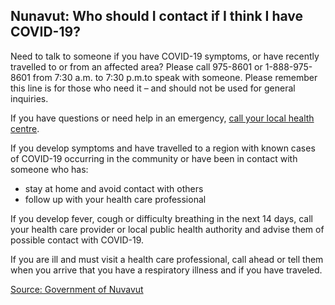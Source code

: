 ## Nunavut: Who should I contact if I think I have COVID-19?

Need to talk to someone if you have COVID-19 symptoms, or have recently travelled to or from an affected area? Please call 975-8601 or 1-888-975-8601 from 7:30 a.m. to 7:30 p.m.to speak with someone. Please remember this line is for those who need it – and should not be used for general inquiries.

If you have questions or need help in an emergency, [call your local health centre](https://www.gov.nu.ca/health/information/health-centres).

If you develop symptoms and have travelled to a region with known cases of COVID-19
occurring in the community or have been in contact with someone who has:

- stay at home and avoid contact with others
- follow up with your health care professional

If you develop fever, cough or difficulty breathing in the next 14 days, call your health
care provider or local public health authority and advise them of possible contact with
COVID-19.

If you are ill and must visit a health care professional, call ahead or tell them when you
arrive that you have a respiratory illness and if you have traveled.

[Source: Government of Nuvavut](https://www.gov.nu.ca/health/information/covid-19-novel-coronavirus)
